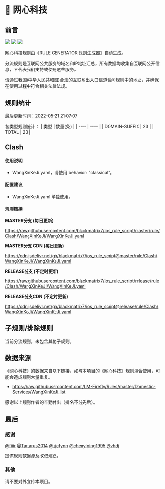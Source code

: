 # 🧸 网心科技

## 前言

![](https://shields.io/badge/-移除重复规则-ff69b4) ![](https://shields.io/badge/-DOMAIN与DOMAIN--SUFFIX合并-green) ![](https://shields.io/badge/-IP--CIDR(6)合并-blueviolet) 

网心科技规则由《RULE GENERATOR 规则生成器》自动生成。

分流规则是互联网公共服务的域名和IP地址汇总，所有数据均收集自互联网公开信息，不代表我们支持或使用这些服务。

请通过我国(中华人民共和国)合法的互联网出入口信道访问规则中的地址，并确保在使用过程中符合相关法律法规。

## 规则统计

最后更新时间：2022-05-21 21:07:07

各类型规则统计：
| 类型 | 数量(条)  | 
| ---- | ----  |
| DOMAIN-SUFFIX | 23  | 
| TOTAL | 23  | 


## Clash 

#### 使用说明
- WangXinKeJi.yaml，请使用 behavior: "classical"。

#### 配置建议
- WangXinKeJi.yaml 单独使用。

#### 规则链接
**MASTER分支 (每日更新)**

https://raw.githubusercontent.com/blackmatrix7/ios_rule_script/master/rule/Clash/WangXinKeJi/WangXinKeJi.yaml

**MASTER分支 CDN (每日更新)**

https://cdn.jsdelivr.net/gh/blackmatrix7/ios_rule_script@master/rule/Clash/WangXinKeJi/WangXinKeJi.yaml

**RELEASE分支 (不定时更新)**

https://raw.githubusercontent.com/blackmatrix7/ios_rule_script/release/rule/Clash/WangXinKeJi/WangXinKeJi.yaml

**RELEASE分支CDN (不定时更新)**

https://cdn.jsdelivr.net/gh/blackmatrix7/ios_rule_script@release/rule/Clash/WangXinKeJi/WangXinKeJi.yaml

## 子规则/排除规则


当前分流规则，未包含其他子规则。

## 数据来源

《网心科技》的数据来自以下链接，如与本项目的《网心科技》规则混合使用，可能会造成规则大量重复。

- https://raw.githubusercontent.com/LM-Firefly/Rules/master/Domestic-Services/WangXinKeJi.list


感谢以上规则作者的辛勤付出（排名不分先后）。

## 最后

### 感谢

[@fiiir](https://github.com/fiiir) [@Tartarus2014](https://github.com/Tartarus2014) [@zjcfynn](https://github.com/zjcfynn) [@chenyiping1995](https://github.com/chenyiping1995) [@vhdj](https://github.com/vhdj)

提供规则数据源及改进建议。

### 其他

请不要对外宣传本项目。